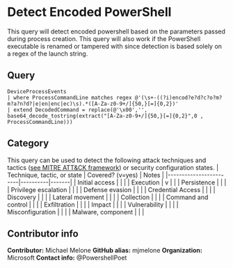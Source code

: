 # Detect Encoded PowerShell

This query will detect encoded powershell based on the parameters passed during process creation. This query will also work if the PowerShell executable is renamed or tampered with since detection is based solely on a regex of the launch string.

## Query
```
DeviceProcessEvents
| where ProcessCommandLine matches regex @'(\s+-((?i)encod?e?d?c?o?m?m?a?n?d?|e|en|enc|ec)\s).*([A-Za-z0-9+/]{50,}[=]{0,2})'
| extend DecodedCommand = replace(@'\x00','', base64_decode_tostring(extract("[A-Za-z0-9+/]{50,}[=]{0,2}",0 , ProcessCommandLine)))
```
## Category
This query can be used to detect the following attack techniques and tactics ([see MITRE ATT&CK framework](https://attack.mitre.org/)) or security configuration states.
| Technique, tactic, or state | Covered? (v=yes) | Notes |
|------------------------|----------|-------|
| Initial access |  |  |
| Execution | v |  |
| Persistence |  |  | 
| Privilege escalation |  |  |
| Defense evasion |  |  | 
| Credential Access |  |  | 
| Discovery |  |  | 
| Lateral movement |  |  | 
| Collection |  |  | 
| Command and control |  |  | 
| Exfiltration |  |  | 
| Impact |  |  |
| Vulnerability |  |  |
| Misconfiguration |  |  |
| Malware, component |  |  |

## Contributor info
**Contributor:** Michael Melone
**GitHub alias:** mjmelone
**Organization:** Microsoft
**Contact info:** @PowershellPoet

